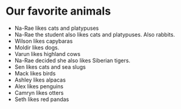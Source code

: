 # Our favorite animals

- Na-Rae likes cats and platypuses
- Na-Rae the student also likes cats and platypuses. Also rabbits.
- Wilson likes capybaras
- Moldir likes dogs.
- Varun likes highland cows
- Na-Rae decided she also likes Siberian tigers.
- Sen likes cats and sea slugs
- Mack likes birds
- Ashley likes alpacas
- Alex likes penguins
- Camryn likes otters
- Seth likes red pandas